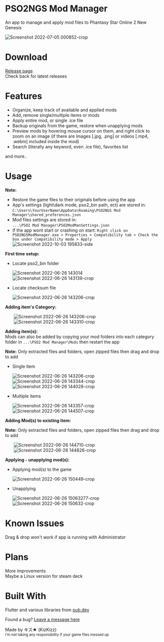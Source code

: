 # PSO2NGS Mod Manager 
 An app to manage and apply mod files to Phantasy Star Online 2 New Genesis  
 
 ![Screenshot 2022-07-05 000852-crop](https://user-images.githubusercontent.com/101075148/177271056-5db27ce7-fa35-479d-81b1-cc77c9ee418b.png)

# Download

[Release page](https://github.com/KizKizz/pso2_mod_manager/releases)  
Check back for latest releases

# Features

- Organize, keep track of available and applied mods
- Add, remove single/multiple items or mods
- Apply entire mod, or single .ice file
- Backup originals from the game, restore when unapplying mods
- Preview mods by hovering mouse cursor on them, and right click to zoom on an image (if there are images [.jpg, .png] or videos [.mp4, .webm] included inside the mod)
- Search (literally any keyword, even .ice file), favorites list

and more..

# Usage
**Note:**  
- Restore the game files to their originals before using the app
- App's settings (light\dark mode, pso2_bin path, ect) are stored in:  
  ```C:\Users\YourUserName\AppData\Roaming\PSO2NGS Mod Manager\shared_preferences.json```
- Mod files settings are stored in:  
  ```...\PSO2 Mod Manager\PSO2ModManSettings.json```
- If the app wont start or crashing on start:
  ```Right click on PSO2NGSModManager.exe > Properties > Compatibility tab > Check the box under Compatibility mode > Apply```
  ![Screenshot 2022-10-03 195833-side](https://user-images.githubusercontent.com/101075148/193726661-01acdf9c-c698-490e-af08-e7445adde2cb.png)


**First time setup:**

- Locate pso2_bin folder

   ![Screenshot 2022-06-26 143014](https://user-images.githubusercontent.com/101075148/175836232-f62b8484-c4a5-4815-a7b0-66d54b8f6332.png)
   ![Screenshot 2022-06-26 143139-crop](https://user-images.githubusercontent.com/101075148/175836300-1d3462b6-57e1-4418-b2ab-12bf66f7bcd8.png)

- Locate checksum file

   ![Screenshot 2022-06-26 143206-crop](https://user-images.githubusercontent.com/101075148/175836423-3b2b0ed6-b6b1-401c-9b71-2c7cb911db82.png)
 
**Adding item's Category:**

   &nbsp;&nbsp;&nbsp;&nbsp;&nbsp;&nbsp;&nbsp;![Screenshot 2022-06-26 143206-crop](https://user-images.githubusercontent.com/101075148/175836771-62ce70ce-c8fa-423a-ae97-77fe00c178f0.png)  
   &nbsp;&nbsp;&nbsp;&nbsp;&nbsp;&nbsp;&nbsp;![Screenshot 2022-06-26 143310-crop](https://user-images.githubusercontent.com/101075148/175836775-7cb5bcda-d86b-4be9-8b80-a3931487cc8a.png)

**Adding item(s):**  
Mods can also be added by copying your mod folders into each category folder in ```...\PSO2 Mod Manager\Mods``` then restart the app

**Note:** Only extracted files and folders, open zipped files then drag and drop to add

- Single item

   ![Screenshot 2022-06-26 143206-crop](https://user-images.githubusercontent.com/101075148/175837010-bdbfad68-1b7a-40bb-9c0b-ffa71f456325.png)  
   ![Screenshot 2022-06-26 143344-crop](https://user-images.githubusercontent.com/101075148/175837655-350eef0b-67d3-4ade-b7ac-38a091d2f309.png)
   ![Screenshot 2022-06-26 144028-crop](https://user-images.githubusercontent.com/101075148/175837024-1ac89fc3-6f51-400f-8e90-76c1db14fe28.png)

- Multiple items

   ![Screenshot 2022-06-26 143357-crop](https://user-images.githubusercontent.com/101075148/175837773-3a280f49-cbb1-4a01-98b0-a42731eecfc7.png)
   ![Screenshot 2022-06-26 144507-crop](https://user-images.githubusercontent.com/101075148/175837827-831291c7-2b26-4276-8a4d-bc1b26e30745.png)

**Adding Mod(s) to existing item:**

**Note:** Only extracted files and folders, open zipped files then drag and drop to add

   &nbsp;&nbsp;&nbsp;&nbsp;&nbsp;&nbsp;&nbsp;![Screenshot 2022-06-26 144710-crop](https://user-images.githubusercontent.com/101075148/175837076-44cc3b2b-929c-4501-b3c4-14730cba7c09.png)  
   &nbsp;&nbsp;&nbsp;&nbsp;&nbsp;&nbsp;&nbsp;![Screenshot 2022-06-26 144826-crop](https://user-images.githubusercontent.com/101075148/175837078-8d0583d0-bc64-46ee-a103-ad4469f36c60.png)

**Applying - unapplying mod(s):**

- Applying mod(s) to the game

   ![Screenshot 2022-06-26 150449-crop](https://user-images.githubusercontent.com/101075148/175837118-23c1a8f3-28bd-497e-868c-b52397b58b81.png)

- Unapplying

   ![Screenshot 2022-06-26 15063277-crop](https://user-images.githubusercontent.com/101075148/175837209-ec4156b6-4217-4c00-8948-b34e9ba51635.png)  
   ![Screenshot 2022-06-26 150632-crop](https://user-images.githubusercontent.com/101075148/175837210-387cfbb5-48e0-4497-89b6-e63c628a451c.png)

# Known Issues
Drag & drop won't work if app is running with Administrator

# Plans
More improvements  
Maybe a Linux version for steam deck

# Built With

Flutter and various libraries from [pub.dev](https://pub.dev/packages)

Found a bug? [Leave a message here](https://github.com/KizKizz/pso2_mod_manager/issues)

Made by キス★ (KizKizz)  
<sup>I'm not taking any responsibility if your game files messed up</sup>
